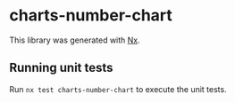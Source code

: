 # charts-number-chart

This library was generated with [Nx](https://nx.dev).

## Running unit tests

Run `nx test charts-number-chart` to execute the unit tests.
